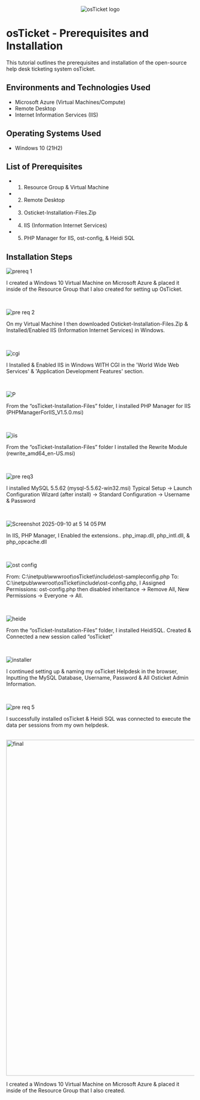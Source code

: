 <p align="center">
<img src="https://i.imgur.com/Clzj7Xs.png" alt="osTicket logo"/>
</p>

<h1>osTicket - Prerequisites and Installation</h1>
This tutorial outlines the prerequisites and installation of the open-source help desk ticketing system osTicket.<br />


<h2>Environments and Technologies Used</h2>

- Microsoft Azure (Virtual Machines/Compute)
- Remote Desktop
- Internet Information Services (IIS)

<h2>Operating Systems Used </h2>

- Windows 10</b> (21H2)

<h2>List of Prerequisites</h2>

- 1. Resource Group & Virtual Machine
- 2. Remote Desktop
- 3. Osticket-Installation-Files.Zip
- 4. IIS (Information Internet Services)
- 5. PHP Manager for IIS, ost-config, & Heidi SQL

<h2>Installation Steps</h2>

![prereq 1](https://github.com/user-attachments/assets/b94564a8-011d-4d80-9845-01af82f3b34c)
  
<p>
I created a Windows 10 Virtual Machine on Microsoft Azure & placed it inside of the Resource Group that I also created for setting up OsTicket.
</p>
<br />

![pre req 2](https://github.com/user-attachments/assets/ba6e0cf8-90ca-44d3-a02f-64c717147748)

<p>
On my Virtual Machine I then downloaded Osticket-Installation-Files.Zip & Installed/Enabled IIS (Information Internet Services) in Windows.
</p>
<br />

![cgi](https://github.com/user-attachments/assets/9c1ba6db-fd7e-4547-b0ae-745bf8bf34cd)
  
<p>
I Installed & Enabled IIS in Windows WITH CGI in the 'World Wide Web Services' & 'Application Development Features' section.
</p>
<br />

![P](https://github.com/user-attachments/assets/8861ebae-3f60-4c4f-ad09-ba912c45b540)

<p>
From the “osTicket-Installation-Files” folder, I installed PHP Manager for IIS (PHPManagerForIIS_V1.5.0.msi)
</p>
<br />

![iis](https://github.com/user-attachments/assets/455d9405-d422-46b1-a1d3-c84729c15d7e)

<p>
From the “osTicket-Installation-Files” folder I installed the Rewrite Module (rewrite_amd64_en-US.msi)
</p>
<br />

![pre req3](https://github.com/user-attachments/assets/66141dd5-490a-43af-9f0d-6733261067f7)
  
<p>
I installed MySQL 5.5.62 (mysql-5.5.62-win32.msi) Typical Setup -> Launch Configuration Wizard (after install) -> Standard Configuration -> Username & Password
</p>
<br />

![Screenshot 2025-09-10 at 5 14 05 PM](https://github.com/user-attachments/assets/95d3ee63-97e7-483d-83d4-3c060cc0062f)

<p>
In IIS, PHP Manager, I Enabled the extensions.. php_imap.dll, php_intl.dll, & php_opcache.dll

</p>
<br />

![ost config](https://github.com/user-attachments/assets/57117d2f-c21e-467c-8da5-62af563d4087)

<p>
From: C:\inetpub\wwwroot\osTicket\include\ost-sampleconfig.php To: C:\inetpub\wwwroot\osTicket\include\ost-config.php, I Assigned Permissions: ost-config.php then disabled inheritance -> Remove All, New Permissions -> Everyone -> All. 
</p>
<br />

![heide](https://github.com/user-attachments/assets/78ad084e-dadb-42e7-bcd6-58884d26a638)

<p>
From the “osTicket-Installation-Files” folder, I installed HeidiSQL. Created & Connected a new session called “osTicket”
</p>
<br />

![installer](https://github.com/user-attachments/assets/6533421f-163c-44e9-98db-92d93b43cfea)

<p>
I continued setting up & naming my osTicket Helpdesk in the browser, Inputting the MySQL Database, Username, Password & All Osticket Admin Information. 
<p>
<br />

![pre req 5](https://github.com/user-attachments/assets/8df983d7-dc8f-429d-abb2-23a4639f302f)
  
<p>
I successfully installed osTicket & Heidi SQL was connected to execute the data per sessions from my own helpdesk.
<p>
<br />

<img width="1440" height="900" alt="final" src="https://github.com/user-attachments/assets/5877ef0d-2f7b-4dc9-9bc1-c4b3d640c4ea" />
  
<p>
I created a Windows 10 Virtual Machine on Microsoft Azure & placed it inside of the Resource Group that I also created.
</p>
<br />
